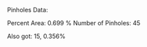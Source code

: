 Pinholes Data:

Percent Area: 0.699 %
Number of Pinholes: 45
<!-- PUBLISH STOP -->
Also got: 15, 0.356%
